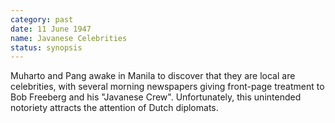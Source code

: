 ```yaml
---
category: past
date: 11 June 1947
name: Javanese Celebrities
status: synopsis
---
```

Muharto and Pang awake in Manila to discover that they are local are celebrities, with several morning newspapers giving front-page treatment to Bob Freeberg and his "Javanese Crew". Unfortunately, this unintended notoriety attracts the attention of Dutch diplomats.

